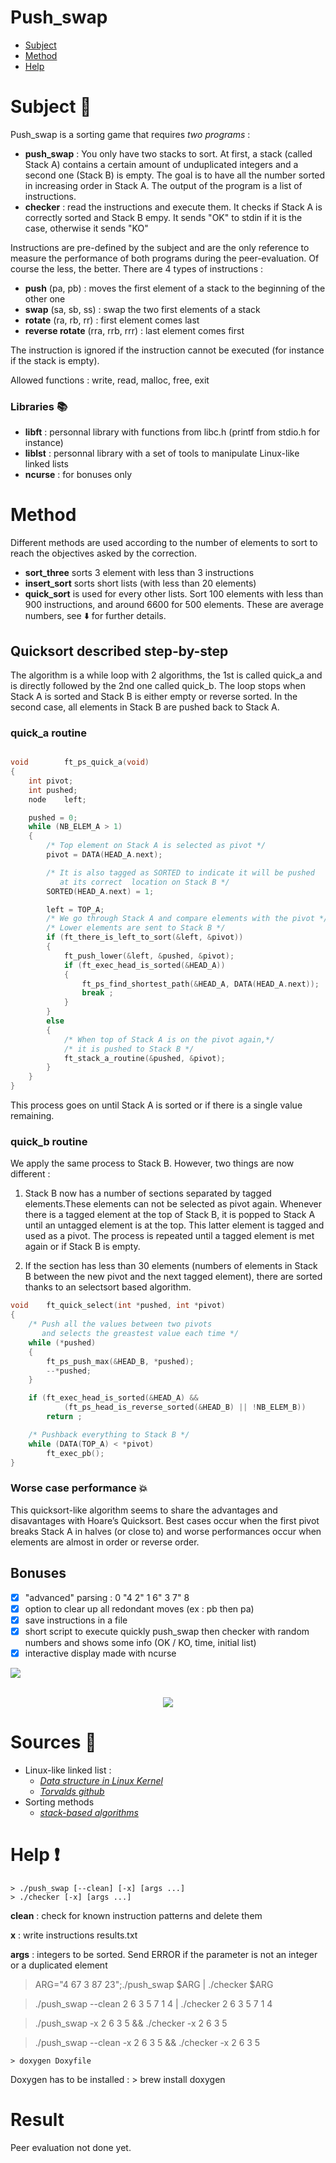 
#   Push_swap
* [Subject](#subject)
* [Method](#method)
* [Help](#help)

#   Subject   :pushpin:

Push_swap is a sorting game that requires *two programs* :
- **push_swap** : You only have two stacks to sort. At first, a stack (called Stack A) contains a certain amount of unduplicated integers and a second one (Stack B) is empty. The goal is to have all the number sorted in increasing order in Stack A. The output of the program is a list of instructions.
- **checker** : read the instructions and execute them. It checks if  Stack A is correctly sorted and Stack B empy. It sends "OK" to stdin if it is the case, otherwise it sends "KO"

Instructions are pre-defined by the subject and are the only reference to measure the performance of both programs during the peer-evaluation. Of course the less, the better.
There are 4 types of instructions :
- **push** (pa, pb) : moves the first element of a stack to the beginning of the other one
 - **swap** (sa, sb, ss) : swap the two first elements of a stack
- **rotate** (ra, rb, rr) : first element comes last
- **reverse rotate** (rra, rrb, rrr) : last element comes first

 The instruction is ignored if the instruction cannot be executed (for instance if the stack is empty).

Allowed functions : write, read, malloc, free, exit

### Libraries :books:
- **libft** : personnal library with functions from libc.h (printf from stdio.h for instance)
- **liblst** : personnal library with a set of tools to manipulate Linux-like linked lists
- **ncurse** : for bonuses only

#  Method 

Different methods are used according to the number of elements to sort to reach the objectives asked by the correction.
- **sort_three** sorts 3 element with less than 3 instructions
- **insert_sort** sorts short lists (with less than 20 elements)
- **quick_sort** is used for every other lists. Sort 100 elements with less than 900 instructions, and around 6600 for 500 elements. These are average numbers, see :arrow_down: for further details.

## Quicksort described step-by-step

The algorithm is a while loop with 2 algorithms, the 1st is called quick_a  and is directly followed by the 2nd one called quick_b. The loop stops when Stack A is sorted and Stack B is either empty or reverse sorted. In the second case, all elements in Stack B are pushed back to Stack A.

### quick_a routine
```C

void		ft_ps_quick_a(void)
{
	int	pivot;
	int	pushed;
	node	left;

	pushed = 0;
	while (NB_ELEM_A > 1)
	{
		/* Top element on Stack A is selected as pivot */
		pivot = DATA(HEAD_A.next);

		/* It is also tagged as SORTED to indicate it will be pushed
		   at its correct  location on Stack B */
		SORTED(HEAD_A.next) = 1;

		left = TOP_A;
		/* We go through Stack A and compare elements with the pivot */
		/* Lower elements are sent to Stack B */
		if (ft_there_is_left_to_sort(&left, &pivot))
		{
			ft_push_lower(&left, &pushed, &pivot);
			if (ft_exec_head_is_sorted(&HEAD_A))
			{
				ft_ps_find_shortest_path(&HEAD_A, DATA(HEAD_A.next));
				break ;
			}
		}
		else
		{
			/* When top of Stack A is on the pivot again,*/
			/* it is pushed to Stack B */
			ft_stack_a_routine(&pushed, &pivot);
		}
	}
}
```
This process goes on until Stack A is sorted or if there is a single value remaining.

### quick_b routine

We apply the same process to Stack B. However, two things are now different :

1. Stack B now has a number of sections separated by tagged elements.These elements can not be selected as pivot again. Whenever there is a tagged element at the top of Stack B, it is popped to Stack A until an untagged element is at the top. This latter element is tagged and used as a pivot. The process is repeated until a tagged element is met again or if Stack B is empty.

2. If the section has less than 30 elements (numbers of elements in Stack B between the new pivot and the next tagged element), there are sorted thanks to an selectsort based algorithm.
```C
void	ft_quick_select(int *pushed, int *pivot)
{
	/* Push all the values between two pivots
	   and selects the greastest value each time */
	while (*pushed)
	{
		ft_ps_push_max(&HEAD_B, *pushed);
		--*pushed;
	}

	if (ft_exec_head_is_sorted(&HEAD_A) &&
			(ft_ps_head_is_reverse_sorted(&HEAD_B) || !NB_ELEM_B))
		return ;

	/* Pushback everything to Stack B */
	while (DATA(TOP_A) < *pivot)
		ft_exec_pb();
}
```

### Worse case performance :boom:
This quicksort-like algorithm seems to share the advantages and disavantages with Hoare’s Quicksort. Best cases occur when the first pivot breaks Stack A in halves (or close to) and worse performances occur when elements are almost in order or reverse order.

## Bonuses

- [x] "advanced" parsing :  0 "4 2" 1 6"    3  7" 8
- [x] option to clear up all redondant moves (ex : pb then pa)
- [x] save instructions in a file
- [x] short script to execute quickly push_swap then checker with random numbers and shows some info (OK / KO, time, initial list)
- [x] interactive display made with ncurse

![](/img/.png)
<p align="center"><br>
<img src="https://github.com/LineChan/push_swap/tree/master/img/visual.png"><br>
</p>


#  Sources :bookmark_tabs: 

- Linux-like linked list : 
	- [*Data structure in Linux Kernel*](https://0xax.gitbooks.io/linux-insides/content/DataStructures/dlist.html)
	- [*Torvalds github*](https://github.com/torvalds/linux/blob/master/include/linux/list.h)
- Sorting methods
	- [*stack-based algorithms*](http://liacs.leidenuniv.nl/~rijnjnvan/ds2013/assets/opdrachten/opdracht1-stacksorting.pdf)


# Help :heavy_exclamation_mark:
	> ./push_swap [--clean] [-x] [args ...]
	> ./checker [-x] [args ...]

**clean** : check for known instruction patterns and delete them

**x** : write instructions results.txt

**args** : integers to be sorted. Send ERROR if the parameter is not an integer or a duplicated element



> ARG="4 67 3 87 23";./push_swap $ARG | ./checker $ARG

> ./push_swap --clean 2 6 3 5 7 1 4 | ./checker 2 6 3 5 7 1 4

> ./push_swap -x 2 6 3 5 && ./checker -x  2 6 3 5

> ./push_swap --clean -x 2 6 3 5 && ./checker -x  2 6 3 5

	> doxygen Doxyfile

Doxygen has to be installed : > brew install doxygen

#  Result
Peer evaluation not done yet.

